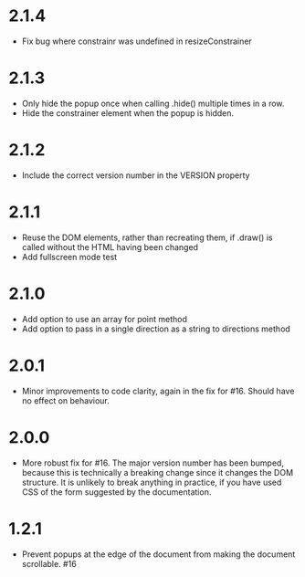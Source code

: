 # 2.1.4

* Fix bug where constrainr was undefined in resizeConstrainer

# 2.1.3

* Only hide the popup once when calling .hide() multiple times in a row.
* Hide the constrainer element when the popup is hidden.

# 2.1.2

* Include the correct version number in the VERSION property

# 2.1.1

* Reuse the DOM elements, rather than recreating them, if .draw() is called without the HTML having been changed
* Add fullscreen mode test


# 2.1.0

* Add option to use an array for point method
* Add option to pass in a single direction as a string to directions method

# 2.0.1

* Minor improvements to code clarity, again in the fix for #16. Should have no effect on behaviour.

# 2.0.0

* More robust fix for #16. The major version number has been bumped, because this is technically a breaking change since it changes the DOM structure. It is unlikely to break anything in practice, if you have used CSS of the form suggested by the documentation.

# 1.2.1

* Prevent popups at the edge of the document from making the document scrollable. #16
